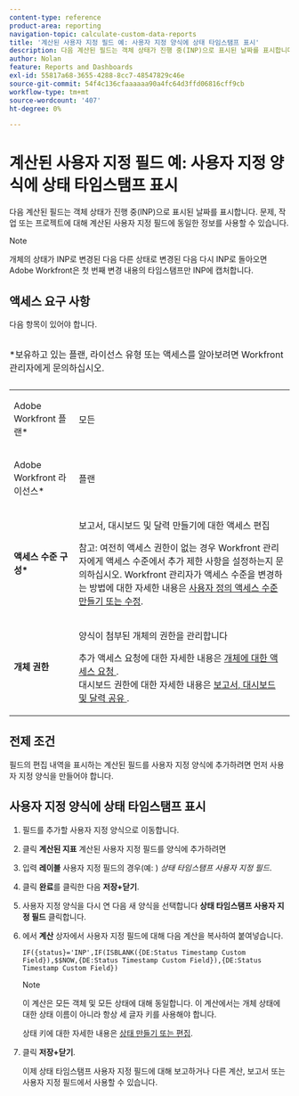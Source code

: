 ```yaml
---
content-type: reference
product-area: reporting
navigation-topic: calculate-custom-data-reports
title: '계산된 사용자 지정 필드 예: 사용자 지정 양식에 상태 타임스탬프 표시'
description: 다음 계산된 필드는 객체 상태가 진행 중(INP)으로 표시된 날짜를 표시합니다. 문제, 작업 또는 프로젝트에 대해 계산된 사용자 지정 필드에 동일한 정보를 사용할 수 있습니다.
author: Nolan
feature: Reports and Dashboards
exl-id: 55817a68-3655-4288-8cc7-48547829c46e
source-git-commit: 54f4c136cfaaaaaa90a4fc64d3ffd06816cff9cb
workflow-type: tm+mt
source-wordcount: '407'
ht-degree: 0%

---
```


# 계산된 사용자 지정 필드 예: 사용자 지정 양식에 상태 타임스탬프 표시

다음 계산된 필드는 객체 상태가 진행 중(INP)으로 표시된 날짜를 표시합니다. 문제, 작업 또는 프로젝트에 대해 계산된 사용자 지정 필드에 동일한 정보를 사용할 수 있습니다.

>[!NOTE]
>
>개체의 상태가 INP로 변경된 다음 다른 상태로 변경된 다음 다시 INP로 돌아오면 Adobe Workfront은 첫 번째 변경 내용의 타임스탬프만 INP에 캡처합니다.

## 액세스 요구 사항

다음 항목이 있어야 합니다.

<table style="table-layout:auto"> 
 <caption style="text-align: left;"> 
  <p>*보유하고 있는 플랜, 라이선스 유형 또는 액세스를 알아보려면 Workfront 관리자에게 문의하십시오.</p> 
 </caption> 
 <col> 
 </col> 
 <col> 
 </col> 
 <tbody> 
  <tr> 
   <td> <p>Adobe Workfront 플랜*</p> </td> 
   <td>모든</td> 
  </tr> 
  <tr> 
   <td> <p>Adobe Workfront 라이선스*</p> </td> 
   <td> <p>플랜 </p> </td> 
  </tr> 
  <tr> 
   <td><strong>액세스 수준 구성*</strong> </td> 
   <td> <p>보고서, 대시보드 및 달력 만들기에 대한 액세스 편집</p> <p>참고: 여전히 액세스 권한이 없는 경우 Workfront 관리자에게 액세스 수준에서 추가 제한 사항을 설정하는지 문의하십시오. Workfront 관리자가 액세스 수준을 변경하는 방법에 대한 자세한 내용은 <a href="../../../administration-and-setup/add-users/configure-and-grant-access/create-modify-access-levels.md" class="MCXref xref">사용자 정의 액세스 수준 만들기 또는 수정</a>.</p> </td> 
  </tr> 
  <tr> 
   <td> <p><strong>개체 권한</strong> </p> </td> 
   <td> <p>양식이 첨부된 개체의 권한을 관리합니다</p> <p>추가 액세스 요청에 대한 자세한 내용은 <a href="../../../workfront-basics/grant-and-request-access-to-objects/request-access.md" class="MCXref xref">개체에 대한 액세스 요청 </a>.<br>대시보드 권한에 대한 자세한 내용은 <a href="../../../workfront-basics/grant-and-request-access-to-objects/permissions-reports-dashboards-calendars.md" class="MCXref xref">보고서, 대시보드 및 달력 공유 </a>.</p> </td> 
  </tr> 
 </tbody> 
</table>

## 전제 조건

필드의 편집 내역을 표시하는 계산된 필드를 사용자 지정 양식에 추가하려면 먼저 사용자 지정 양식을 만들어야 합니다.

## 사용자 지정 양식에 상태 타임스탬프 표시

1. 필드를 추가할 사용자 지정 양식으로 이동합니다.
1. 클릭 **계산된 지표** 계산된 사용자 지정 필드를 양식에 추가하려면
1. 입력 **레이블** 사용자 지정 필드의 경우(예: ) *상태 타임스탬프 사용자 지정 필드*.
1. 클릭 **완료**&#x200B;를 클릭한 다음 **저장+닫기**.
1. 사용자 지정 양식을 다시 연 다음 새 양식을 선택합니다 **상태 타임스탬프 사용자 지정 필드** 클릭합니다.
1. 에서 **계산** 상자에서 사용자 지정 필드에 대해 다음 계산을 복사하여 붙여넣습니다.

   ```
   IF({status}='INP',IF(ISBLANK({DE:Status Timestamp Custom Field}),$$NOW,{DE:Status Timestamp Custom Field}),{DE:Status Timestamp Custom Field})  
   ```

   >[!NOTE]
   >
   >이 계산은 모든 객체 및 모든 상태에 대해 동일합니다. 이 계산에서는 개체 상태에 대한 상태 이름이 아니라 항상 세 글자 키를 사용해야 합니다.
   >
   >상태 키에 대한 자세한 내용은 [상태 만들기 또는 편집](../../../administration-and-setup/customize-workfront/creating-custom-status-and-priority-labels/create-or-edit-a-status.md).

1. 클릭 **저장+닫기**.

   이제 상태 타임스탬프 사용자 지정 필드에 대해 보고하거나 다른 계산, 보고서 또는 사용자 지정 필드에서 사용할 수 있습니다.
